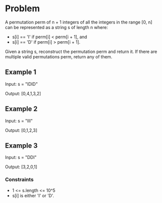 # Problem

A permutation perm of n + 1 integers of all the integers in the range [0, n] can be represented as a string s of length n where:

- s[i] == 'I' if perm[i] < perm[i + 1], and
- s[i] == 'D' if perm[i] > perm[i + 1].

Given a string s, reconstruct the permutation perm and return it. If there are multiple valid permutations perm, return any of them.

## Example 1

Input: s = "IDID"

Output: [0,4,1,3,2]

## Example 2

Input: s = "III"

Output: [0,1,2,3]

## Example 3

Input: s = "DDI"

Output: [3,2,0,1]
 
### Constraints

- 1 <= s.length <= 10^5
- s[i] is either 'I' or 'D'.
